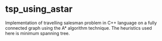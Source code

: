 # tsp_using_astar
Implementation of travelling salesman problem in C++ language on a fully connected graph using the A* algorithm technique. The heuristics used here is minimum spanning tree.
